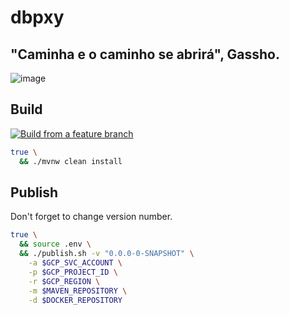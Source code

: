 # dbpxy

## "Caminha e o caminho se abrirá", Gassho. 

![image](https://github.com/user-attachments/assets/5f279bae-743f-4ac8-8bc6-275fc34d3a5b)

## Build

[![Build from a feature branch](https://github.com/frndpovoa-dev/dbpxy-java/actions/workflows/build.yaml/badge.svg?branch=feature%2F0.3.0)](https://github.com/frndpovoa-dev/dbpxy-java/actions/workflows/build.yaml)

```bash
true \
  && ./mvnw clean install
```

## Publish

Don't forget to change version number.

```bash
true \
  && source .env \
  && ./publish.sh -v "0.0.0-0-SNAPSHOT" \
    -a $GCP_SVC_ACCOUNT \
    -p $GCP_PROJECT_ID \
    -r $GCP_REGION \
    -m $MAVEN_REPOSITORY \
    -d $DOCKER_REPOSITORY
```
